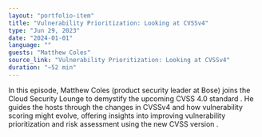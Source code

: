 ```yaml
---
layout: "portfolio-item"
title: "Vulnerability Prioritization: Looking at CVSSv4"
type: "Jun 29, 2023"
date: "2024-01-01"
language: ""
guests: "Matthew Coles"
source_link: "Vulnerability Prioritization: Looking at CVSSv4"
duration: "~52 min"
---
```


In this episode, Matthew Coles (product security leader at Bose) joins the Cloud Security Lounge to demystify the upcoming CVSS 4.0 standard  . He guides the hosts through the changes in CVSSv4 and how vulnerability scoring might evolve, offering insights into improving vulnerability prioritization and risk assessment using the new CVSS version  .
